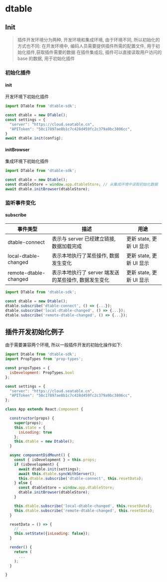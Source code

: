# dtable

## Init
> 插件开发环境分为两种, 开发环境和集成环境, 由于环境不同, 所以初始化的方式也不同:
> 在开发环境中, 编码人员需要提供插件所需的配置文件, 用于初始化插件,获取插件需要的数据 
> 在插件集成后, 插件可以直接读取用户访问的 base 的数据, 用于初始化插件

### 初始化插件

#### init

开发环境下初始化插件

```javascript
import DTable from 'dtable-sdk';

const dtable = new DTable();
const settings = {
  "server": "https://cloud.seatable.cn",
  "APIToken": "50c17897ae8b1c7c428d459fc2c379a9bc3806cc",
}
await dtable.init(config);
```

#### initBrowser

集成环境下初始化插件

```javascript
import DTable from 'dtable-sdk';

const dtable = new Dtable();
const dtableStore = window.app.dtableStore; // 从集成环境中读取初始化数据
await dtable.initBrowser(dtableStore);
```


### 监听事件变化

#### subscribe

|事件类型|描述 | 用途|
|-|-|-|
|dtable-connect|表示与 server 已经建立链接, 数据加载完成 |  更新 state, 更新 UI 显示|
|local-dtable-changed|表示本地执行了某些操作, 数据发生变化| 更新 state, 更新 UI 显示 |
|remote-dtable-changed|表示本地执行了 server 端发送的某些操作, 数据发生变化| 更新 state, 更新 UI 显示 |

```javascript
import DTable from 'dtable-sdk';

const dtable = new Dtable();
dtable.subscribe('dtable-connect', () => {...});
dtable.subscribe('local-dtable-changed', () => {...});
dtable.subscribe('remote-dtable-changed', () => {...});
```

## 插件开发初始化例子

由于需要兼容两个环境, 所以一般插件开发的初始化操作如下:

```javascript
import Dtable from 'dtable-sdk';
import PropTypes from 'prop-types';

const propsTypes = {
  isDevelopment: PropTypes.bool
};

const settings = {
  "server": "https://cloud.seatable.cn",
  "APIToken": "50c17897ae8b1c7c428d459fc2c379a9bc3806cc",
};

class App extends React.Component {

  constructor(props) {
    super(props);
    this.state = {
      isLoading: true
    };
    this.dtable = new Dtable();
  }

  async componentDidMount() {
    const { isDevelopment } = this.props;
    if (isDevelopment) {
      await dtable.init(settings);
      await this.dtable.syncWithServer();
      this.dtable.subscribe('dtable-connect', this.resetData);
    } else {
      const dtableStore = window.app.dtableStore;
      dtable.initBrowser(dtableStore);
    }

    this.dtable.subscribe('local-dtable-changed', this.resetData);
    this.dtable.subscribe('remote-dtable-changed', this.resetData);
  }

  resetData = () => {
    // ...
    this.setState({isLoading: false});
  }

  render() {
    return (
      ...
    );
  }

}
```
